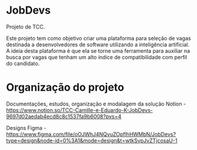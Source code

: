 # JobDevs
Projeto de TCC.

Este projeto tem como objetivo criar uma plataforma para seleção de vagas destinada a desenvolvedores de software utilizando a inteligência artificial. A ideia desta plataforma é que ela se torne uma ferramenta para auxiliar na busca por vagas que tenham um alto índice de compatibilidade com perfil do candidato.


# Organização do projeto
Documentações, estudos, organização e modalagem da solução
Notion - https://www.notion.so/TCC-Camille-e-Eduardo-K-JobDevs-9697d02aedab4ecd8c8c1537fa9b6008?pvs=4


Designs
Figma - https://www.figma.com/file/oOJWhJ4NQvuZOpflhHWMbN/JobDevs?type=design&node-id=0%3A1&mode=design&t=wtkSvpJvZTjcosaU-1
